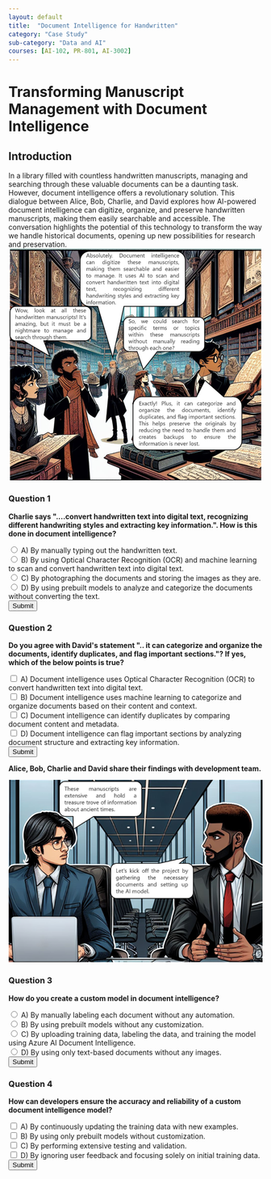 ```yaml
---
layout: default
title:  "Document Intelligence for Handwritten"
category: "Case Study"
sub-category: "Data and AI"
courses: [AI-102, PR-801, AI-3002]
---
```


# Transforming Manuscript Management with Document Intelligence

## Introduction
In a library filled with countless handwritten manuscripts, managing and searching through these valuable documents can be a daunting task. However, document intelligence offers a revolutionary solution. This dialogue between Alice, Bob, Charlie, and David explores how AI-powered document intelligence can digitize, organize, and preserve handwritten manuscripts, making them easily searchable and accessible. The conversation highlights the potential of this technology to transform the way we handle historical documents, opening up new possibilities for research and preservation.
<a href="./images/di1.png" download>
  <img src="./images/di1.png" alt="A group of four people in a library analying old manuscripts">
</a>
### Question 1
**Charlie says "....convert handwritten text into digital text, recognizing different handwriting styles and extracting key information.". How is this done in document intelligence?**

<form id="question1Form">
    <label><input type="radio" name="question1" value="A"> A) By manually typing out the handwritten text.</label><br>
    <label><input type="radio" name="question1" value="B"> B) By using Optical Character Recognition (OCR) and machine learning to scan and convert handwritten text into digital text.</label><br>
    <label><input type="radio" name="question1" value="C"> C) By photographing the documents and storing the images as they are.</label><br>
    <label><input type="radio" name="question1" value="D"> D) By using prebuilt models to analyze and categorize the documents without converting the text.</label><br>
    <button type="button" onclick="checkAnswer1()">Submit</button>
</form>
<div id="result1"></div>

### Question 2
**Do you agree with David's statement ".. it can categorize and organize the documents, identify duplicates, and flag important sections."? If yes, which of the below points is true?**

<form id="question2Form">
    <label><input type="checkbox" name="question2" value="A"> A) Document intelligence uses Optical Character Recognition (OCR) to convert handwritten text into digital text.</label><br>
    <label><input type="checkbox" name="question2" value="B"> B) Document intelligence uses machine learning to categorize and organize documents based on their content and context.</label><br>
    <label><input type="checkbox" name="question2" value="C"> C) Document intelligence can identify duplicates by comparing document content and metadata.</label><br>
    <label><input type="checkbox" name="question2" value="D"> D) Document intelligence can flag important sections by analyzing document structure and extracting key information.</label><br>
    <button type="button" onclick="checkAnswer2()">Submit</button>
</form>
<div id="result2"></div>



**Alice, Bob, Charlie and David share their findings with development team.**

<a href="./images/di2.png" download>
  <img src="./images/di2.png" alt="2 developers discussing">
</a>

### Question 3
**How do you create a custom model in document intelligence?**

<form id="question3Form">
    <label><input type="radio" name="question3" value="A"> A) By manually labeling each document without any automation.</label><br>
    <label><input type="radio" name="question3" value="B"> B) By using prebuilt models without any customization.</label><br>
    <label><input type="radio" name="question3" value="C"> C) By uploading training data, labeling the data, and training the model using Azure AI Document Intelligence.</label><br>
    <label><input type="radio" name="question3" value="D"> D) By using only text-based documents without any images.</label><br>
    <button type="button" onclick="checkAnswer3()">Submit</button>
</form>
<div id="result3"></div>

### Question 4
**How can developers ensure the accuracy and reliability of a custom document intelligence model?**

<form id="question4Form">
    <label><input type="checkbox" name="question4" value="A"> A) By continuously updating the training data with new examples.</label><br>
    <label><input type="checkbox" name="question4" value="B"> B) By using only prebuilt models without customization.</label><br>
    <label><input type="checkbox" name="question4" value="C"> C) By performing extensive testing and validation.</label><br>
    <label><input type="checkbox" name="question4" value="D"> D) By ignoring user feedback and focusing solely on initial training data.</label><br>
    <button type="button" onclick="checkAnswer4()">Submit</button>
</form>
<div id="result4"></div>

<script>
    function checkAnswer1() {
        const correctAnswer = 'B';
        const form = document.getElementById('question1Form');
        const selected = form.querySelector('input[name="question1"]:checked');
        const result = document.getElementById('result1');
        result.innerHTML = '';
        if (selected) {
            if (selected.value === correctAnswer) {
                result.innerHTML = '<p style="color: green;">Correct! By using Optical Character Recognition (OCR) and machine learning to scan and convert handwritten text into digital text.</p>';
            } else {
                result.innerHTML = '<p style="color: red;">Incorrect. The correct answer is B.</p>';
            }
        } else {
            result.innerHTML = '<p style="color: red;">Please select an answer.</p>';
        }
    }

    function checkAnswer2() {
        const correctAnswers = ['B', 'C', 'D'];
        const form = document.getElementById('question2Form');
        const selected = Array.from(form.querySelectorAll('input[name="question2"]:checked')).map(input => input.value);
        const result = document.getElementById('result2');
        result.innerHTML = '';
        let allCorrect = true;
        correctAnswers.forEach(answer => {
            const label = form.querySelector(`input[value="${answer}"]`).parentElement;
            if (selected.includes(answer)) {
                label.style.color = 'green';
            } else {
                label.style.color = 'red';
                allCorrect = false;
            }
        });
        selected.forEach(answer => {
            if (!correctAnswers.includes(answer)) {
                const label = form.querySelector(`input[value="${answer}"]`).parentElement;
                label.style.color = 'red';
                allCorrect = false;
            }
        });
        if (allCorrect) {
            result.innerHTML = '<p style="color: green;">Correct! Document intelligence uses machine learning to categorize and organize documents based on their content and context, Document intelligence can identify duplicates by comparing document content and metadata, Document intelligence can flag important sections by analyzing document structure and extracting key information </p>';
        } else {
            result.innerHTML = '<p style="color: red;">Some answers are incorrect. The correct answers are B, C, and D.</p>';
        }
    }

     function checkAnswer3() {
        const correctAnswer = 'C';
        const form = document.getElementById('question3Form');
        const selected = form.querySelector('input[name="question3"]:checked');
        const result = document.getElementById('result3');
        result.innerHTML = '';
        if (selected) {
            if (selected.value === correctAnswer) {
                result.innerHTML = '<p style="color: green;">Correct! By uploading training data, labeling the data, and training the model using Azure AI Document Intelligence.</p>';
            } else {
                result.innerHTML = '<p style="color: red;">Incorrect. The correct answer is C. By uploading training data, labeling the data, and training the model using Azure AI Document Intelligence.</p>';
            }
        } else {
            result.innerHTML = '<p style="color: red;">Please select an answer.</p>';
        }
    }

      function checkAnswer4() {
        const correctAnswers = ['A', 'C'];
        const form = document.getElementById('question4Form');
        const selected = Array.from(form.querySelectorAll('input[name="question4"]:checked')).map(input => input.value);
        const result = document.getElementById('result4');
        result.innerHTML = '';
        let allCorrect = true;
        correctAnswers.forEach(answer => {
            const label = form.querySelector(`input[value="${answer}"]`).parentElement;
            if (selected.includes(answer)) {
                label.style.color = 'green';
            } else {
                label.style.color = 'red';
                allCorrect = false;
            }
        });
        selected.forEach(answer => {
            if (!correctAnswers.includes(answer)) {
                const label = form.querySelector(`input[value="${answer}"]`).parentElement;
                label.style.color = 'red';
                allCorrect = false;
            }
        });
        if (allCorrect) {
            result.innerHTML = '<p style="color: green;">Correct! By continuously updating the training data with new examples and performing extensive testing and validation, developers can ensure the accuracy and reliability of a custom document intelligence model.</p>';
        } else {
            result.innerHTML = '<p style="color: red;">Some answers are incorrect. The correct answers are A and C.</p>';
        }
    }
  
</script>

